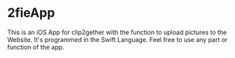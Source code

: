 # 2fieApp
This is an iOS App for clip2gether with the function to upload pictures to the Website.
It's programmed in the Swift Language.
Feel free to use any part or function of the app.
